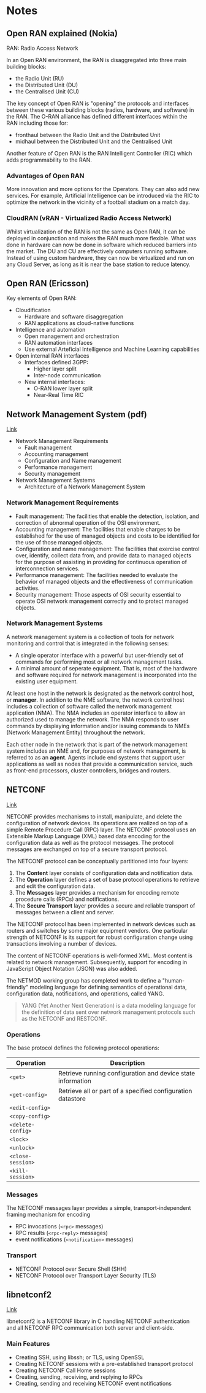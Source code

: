 # Notes

## Open RAN explained (Nokia)

RAN: Radio Access Network

In an Open RAN environment, the RAN is disaggregated into three main building blocks:

- the Radio Unit (RU)
- the Distributed Unit (DU)
- the Centralised Unit (CU)

The key concept of Open RAN is "opening" the protocols and interfaces between these various building blocks (radios, hardware, and software) in the RAN. The O-RAN alliance has defined different interfaces within the RAN including those for:

- fronthaul between the Radio Unit and the Distributed Unit
- midhaul between the Distributed Unit and the Centralised Unit

Another feature of Open RAN is the RAN Intelligent Controller (RIC) which adds programmability to the RAN.

### Advantages of Open RAN

More innovation and more options for the Operators. They can also add new services. For example, Artificial Intelligence can be introduced via the RIC to optimize the network in the vicinity of a football stadium on a match day.

### CloudRAN (vRAN - Virtualized Radio Access Network)

Whilst virtualization of the RAN is not the same as Open RAN, it can be deployed in conjunction and makes the RAN much more flexible. What was done in hardware can now be done in software which reduced barriers into the market. The DU and CU are effectively computers running software. Instead of using custom hardware, they can now be virtualized and run on any Cloud Server, as long as it is near the base station to reduce latency. 

## Open RAN (Ericsson)

Key elements of Open RAN:

- Cloudification
  - Hardware and software disaggregation
  - RAN applications as cloud-native functions
- Intelligence and automation
  - Open management and orchestration
  - RAN automation interfaces
  - Use external Arteficial Intelligence and Machine Learning capabilities
- Open internal RAN interfaces
  - Interfaces defined 3GPP:
    - Higher layer split
    - Inter-node communication
  - New internal interfaces:
    - O-RAN lower layer split
    - Near-Real Time RIC

## Network Management System (pdf)

[Link](https://www.usi.edu/business/aforough/Chapter%2020.pdf)

- Network Management Requirements
  - Fault management
  - Accounting management
  - Configuration and Name management
  - Performance management
  - Security management
- Network Management Systems
  - Architecture of a Network Management System

### Network Management Requirements

- Fault management: The facilities that enable the detection, isolation, and correction of abnormal operation of the OSI environment.
- Accounting management: The facilities that enable charges to be established for the use of managed objects and costs to be identified for the use of those managed objects.
- Configuration and name management: The facilities that exercise control over, identify, collect data from, and provide data to managed objects for the purpose of assisting in providing for continuous operation of interconnection services. 
- Performance management: The facilities needed to evaluate the behavior of managed objects and the effectiveness of communication activities. 
- Security management: Those aspects of OSI security essential to operate OSI network management correctly and to protect managed objects. 

### Network Management Systems

A network management system is a collection of tools for network monitoring and control that is integrated in the following senses:

- A single operator interface with a powerful but user-friendly set of commands for performing most or all network management tasks.
- A minimal amount of seperate equipment. That is, most of the hardware and software required for network management is incorporated into the existing user equipment.

At least one host in the network is designated as the network control host, or **manager**. In addition to the NME software, the network control host includes a collection of software called the network management application (NMA). The NMA includes an operator interface to allow an authorized used to manage the network. The NMA responds to user commands by displaying information and/or issuing commands to NMEs (Network Management Entity) throughout the network. 

Each other node in the network that is part of the network management system includes an NME and, for purposes of network management, is referred to as an **agent**. Agents include end systems that support user applications as well as nodes that provide a communication service, such as front-end processors, cluster controllers, bridges and routers.

## NETCONF

[Link](https://en.wikipedia.org/wiki/NETCONF)

NETCONF provides mechanisms to install, manipulate, and delete the configuration of network devices. Its operations are realized on top of a simple Remote Procedure Call (RPC) layer. The NETCONF protocol uses an Extensible Markup Language (XML) based data encoding for the configuration data as well as the protocol messages. The protocol messages are exchanged on top of a secure transport protocol.

The NETCONF protocol can be conceptually partitioned into four layers:

1. The **Content** layer consists of configuration data and notification data.
2. The **Operation** layer defines a set of base protocol operations to retrieve and edit the configuration data.
3. The **Messages** layer provides a mechanism for encoding remote procedure calls (RPCs) and notifications.
4. The **Secure Transport** layer provides a secure and reliable transport of messages between a client and server.

The NETCONF protocol has been implemented in network devices such as routers and switches by some major equipment vendors. One particular strength of NETCONF is its support for robust configuration change using transactions involving a number of devices.

The content of NETCONF operations is well-formed XML. Most content is related to network management. Subsequently, support for encoding in JavaScript Object Notation (JSON) was also added.

The NETMOD working group has completed work to define a "human-friendly" modeling language for defining semantics of operational data, configuration data, notifications, and operations, called YANG.

> YANG (Yet Another Next Generation) is a data modeling language for the definition of data sent over network management protocols such as the NETCONF and RESTCONF.

### Operations

The base protocol defines the following protocol operations:


Operation | Description 
---------|----------
 `<get>` | Retrieve running configuration and device state information 
 `<get-config>` | Retrieve all or part of a specified configuration datastore 
 `<edit-config>` |  
 `<copy-config>` |  
 `<delete-config>` |  
 `<lock>` |  
 `<unlock>` |  
 `<close-session>` |  
 `<kill-session>` | 

### Messages

The NETCONF messages layer provides a simple, transport-independent framing mechanism for encoding

- RPC invocations (`<rpc>` messages)
- RPC results (`<rpc-reply>` messages)
- event notifications (`<notification>` messages)

### Transport

- NETCONF Protocol over Secure Shell (SHH)
- NETCONF Protocol over Transport Layer Security (TLS)

## libnetconf2

[Link](https://netopeer.liberouter.org/doc/libnetconf2/master/html/)

libnetconf2 is a NETCONF library in C handling NETCONF authentication and all NETCONF RPC communication both server and client-side. 

### Main Features

- Creating SSH, using libssh; or TLS, using OpenSSL
- Creating NETCONF sessions with a pre-established transport protocol
- Creating NETCONF Call Home sessions
- Creating, sending, receiving, and replying to RPCs
- Creating, sending and receiving NETCONF event notifications

